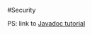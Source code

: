 #Security




PS: link to [Javadoc tutorial](https://github.com/CphBusCosSem2/week9-14-Project-part-1/blob/master/arch-JavadocNetbeans.md)